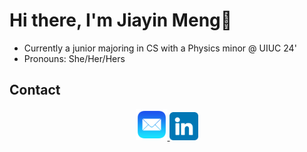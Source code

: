 <h1> Hi there, I'm Jiayin Meng👋 </h1>

* Currently a junior majoring in CS with a Physics minor @ UIUC 24'
* Pronouns: She/Her/Hers


## Contact
<div align="center">
    <a href="mailto:charlotte.m65012@gmail.com" target="_blank">
        <img src="./mail.png" width="10%"/>
    </a>
    <a href="https://www.linkedin.com/in/jiayin-meng2002/" target="_blank">
        <img src="./linkedin.png" width="9%"/>
    </a>
    
</div>
